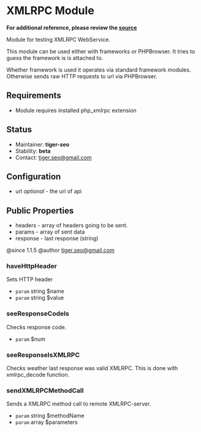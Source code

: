 # XMLRPC Module

**For additional reference, please review the [source](https://github.com/Codeception/Codeception/tree/master/src/Codeception/Module/XMLRPC.php)**


Module for testing XMLRPC WebService.

This module can be used either with frameworks or PHPBrowser.
It tries to guess the framework is is attached to.

Whether framework is used it operates via standard framework modules.
Otherwise sends raw HTTP requests to url via PHPBrowser.

## Requirements

* Module requires installed php_xmlrpc extension

## Status

* Maintainer: **tiger-seo**
* Stability: **beta**
* Contact: tiger.seo@gmail.com

## Configuration

* url *optional* - the url of api

## Public Properties

* headers - array of headers going to be sent.
* params - array of sent data
* response - last response (string)

@since 1.1.5
@author tiger.seo@gmail.com


















































### haveHttpHeader
 Sets HTTP header

 * `param`  string $name
 * `param`  string $value



### seeResponseCodeIs
 Checks response code.

 * `param`  $num

### seeResponseIsXMLRPC
 Checks weather last response was valid XMLRPC.
This is done with xmlrpc_decode function.

### sendXMLRPCMethodCall
 Sends a XMLRPC method call to remote XMLRPC-server.

 * `param`  string $methodName
 * `param`  array $parameters


